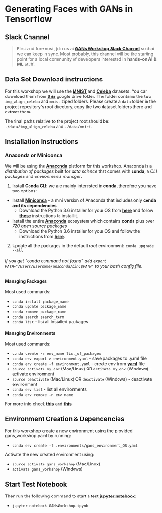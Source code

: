
# Generating Faces with GANs in Tensorflow

## Slack Channel

> First and foremost, join us at __[GANs Workshop Slack Channel](https://join.slack.com/t/codiax-gansworkshop/shared_invite/enQtMjcwOTY4NDczMDQxLTFjZjUyNzVkZWExYjJiZjJjYWI1ZjQ2OGFlYmVlMWY0MjRmMjI3YzYzNDIyMmEyYTc3NzEwZmMxNGM1NjgxZWM)__ so that we can keep in sync. Most probably, this channel will be the starting point for a local community of developers interested in **hands-on AI & ML** stuff.

## Data Set Download instructions

For this workshop we will use the __[MNIST](http://yann.lecun.com/exdb/mnist/)__ and __[Celeba](http://mmlab.ie.cuhk.edu.hk/projects/CelebA.html)__ datasets. You can download them from __[this](https://drive.google.com/open?id=1ERLFgfDqVEJwG4R5mHihru5DRIx3cs8I)__ google drive folder. The folder contains the two `img_align_celeba` and `mnist` ziped folders. Please create a `data` folder in the project repository's root directory, copy the two dataset folders there and extract them.

The final paths relative to the project root should be: `./data/img_align_celeba` and `./data/mnist`.

## Installation Instructions

### Anaconda or Miniconda

We will be using the __[Anaconda](https://www.anaconda.com/what-is-anaconda/)__ platform for this workshop. Anaconda is
a *distribution of packages* built for *data science* that comes with **conda**, a *CLI packages* and *environments manager*.

1. Install **Conda CLI**: we are mainly interested in **conda**, therefore you have two options:
* Install __[Miniconda](https://conda.io/docs/glossary.html#miniconda-glossary)__ - a mini version of Anaconda that includes only **conda and its dependencies**
  * Download the Python 3.6 installer for your OS from __[here](https://conda.io/miniconda.html)__ and follow __[these](https://conda.io/docs/user-guide/install/index.html)__ instructions to install it.
* Install the entire __[Anaconda](https://conda.io/docs/glossary.html#anaconda-glossary)__ ecosystem which contains **conda** plus over *720 open source packages*
  * Download the Python 3.6 installer for your OS and follow the instructions from __[here](https://www.anaconda.com/download/)__.  
2. Update all the packages in the default *root* environment: `conda upgrade --all`
  ###### If you get "conda command not found" add `export PATH="/Users/username/anaconda/bin:$PATH"` to your bash config file.

#### Managing Packages

Most used commands:
* `conda install package_name`
* `conda update package_name`
* `conda remove package_name`
* `conda search search_term`
* `conda list` - list all installed packages

#### Managing Environments
Most used commands:
* `conda create -n env_name list_of_packages`
* `conda env export > environment.yaml` - save packages to .yaml file
* `conda env create -f environment.yaml` - create env from __[yaml](http://www.yaml.org/)__ file
* `source activate my_env` (Mac/Linux)  OR `activate my_env` (Windows) - activate environment
* `source deactivate` (Mac/Linux) OR `deactivate` (Windows) - deactivate environment
* `conda env list` - list all environments
* `conda env remove -n env_name`

For more info check __[this](https://conda.io/docs/user-guide/tasks/index.html)__ and __[this](https://jakevdp.github.io/blog/2016/08/25/conda-myths-and-misconceptions/)__

## Environment Creation & Dependencies

For this workshop create a new environment using the provided gans_workshop.yaml by running:
* `conda env create -f .environments/gans_environment_OS.yaml`

Activate the new created environment using:
* `source activate gans_workshop` (Mac/Linux)
* `activate gans_workshop` (Windows)

## Start Test Notebook
Then run the following command to start a test __[jupyter notebook](http://nbviewer.jupyter.org/)__:
* `jupyter notebook GANsWorkshop.ipynb`
